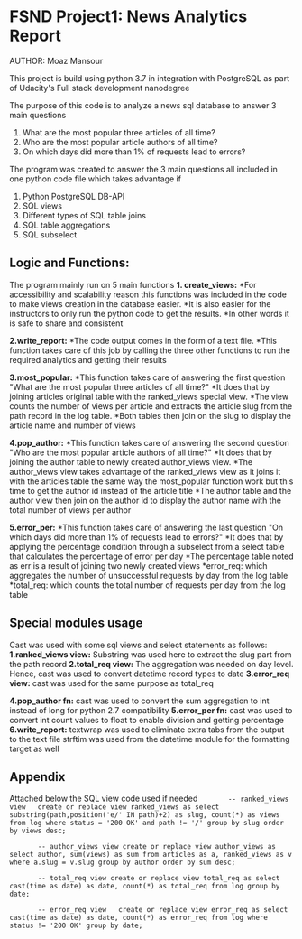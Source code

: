 # FSND Project1: News Analytics Report

AUTHOR: Moaz Mansour

This project is build using python 3.7 in integration with PostgreSQL
as part of Udacity's Full stack development nanodegree

The purpose of this code is to analyze a news sql database to answer
3 main questions
1. What are the most popular three articles of all time?
2. Who are the most popular article authors of all time?
3. On which days did more than 1% of requests lead to errors?

The program was created to answer the 3 main questions all included
in one python code file which takes advantage if
1. Python PostgreSQL DB-API
2. SQL views
3. Different types of SQL table joins
4. SQL table aggregations
5. SQL subselect

## Logic and Functions: ##

The program mainly run on 5 main functions
__1. create_views:__
        *For accessibility and scalability reason this functions was
          included in the code to make views creation in the database easier.
        *It is also easier for the instructors to only run the
          python code to get the results.
        *In other words it is safe to share and consistent

__2.write_report:__
        *The code output comes in the form of a text file.
        *This function takes care of this job by calling the three
          other functions to run the required analytics and getting
          their results

__3.most_popular:__
        *This function takes care of answering the first question
          "What are the most popular three articles of all time?"
        *It does that by joining articles original table with the
          ranked_views special view.
        *The view counts the number of views per article and
          extracts the article slug from the path record in the log table.
        *Both tables then join on the slug to display the article name
          and number of views

__4.pop_author:__
        *This function takes care of answering the second question
          "Who are the most popular article authors of all time?"
        *It does that by joining the author table to newly created
          author_views view.
        *The author_views view takes advantage of the ranked_views view
          as it joins it with the articles table the same way the
          most_popular function work but this time to get the author id
          instead of the article title
        *The author table and the author view then join on the author id to
          display the author name with the total number of views per author

__5.error_per:__
        *This function takes care of answering the last question
          "On which days did more than 1% of requests lead to errors?"
        *It does that by applying the percentage condition through
          a subselect from a select table that calculates the percentage
          of error per day
        *The percentage table noted as err is a result of joining two
          newly created views
          *error_req: which aggregates the number of unsuccessful
            requests by day from the log table
          *total_req: which counts the total number of requests per
            day from the log table

## Special modules usage ##

Cast was used with some sql views and select statements as follows:
__1.ranked_views view:__ Substring was used here to extract the slug part
                       from the path record
__2.total_req view:__ The aggregation was needed on day level. Hence, cast
                    was used to convert datetime record types to date
__3.error_req view:__ cast was used for the same purpose as total_req

__4.pop_author fn:__ cast was used to convert the sum aggregation to
                    int instead of long for python 2.7 compatibility
__5.error_per fn:__ cast was used to convert int count values to float
                  to enable division and getting percentage
__6.write_report:__ textwrap was used to eliminate extra tabs from the
                  output to the text file
                  strftim was used from the datetime module for the
                  formatting target as well

## Appendix ##
Attached below the SQL view code used if needed
`       -- ranked_views view  
        create or replace view ranked_views as
        select substring(path,position('e/' IN path)+2) as slug,
               count(*) as views
            from log
            where status = '200 OK'
            and path != '/'
            group by slug
            order by views desc;`

`       -- author_views view
        create or replace view author_views as
        select author, sum(views) as sum
            from articles as a, ranked_views as v
            where a.slug = v.slug
            group by author
            order by sum desc;`

`       -- total_req view
        create or replace view total_req as
        select cast(time as date) as date, count(*) as total_req
            from log
            group by date;`

`       -- error_req view  
        create or replace view error_req as
        select cast(time as date) as date, count(*) as error_req
            from log
            where status != '200 OK'
            group by date;`
